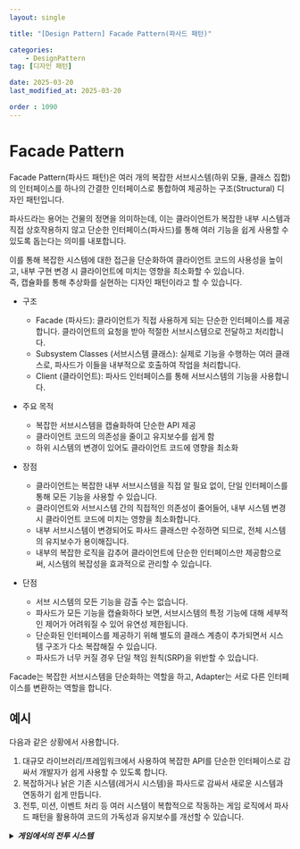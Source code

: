 ```yaml
---
layout: single

title: "[Design Pattern] Facade Pattern(파사드 패턴)"

categories:
    - DesignPattern
tag: [디자인 패턴]

date: 2025-03-20
last_modified_at: 2025-03-20

order : 1090
---
```


# Facade Pattern

Facade Pattern(파사드 패턴)은 여러 개의 복잡한 서브시스템(하위 모듈, 클래스 집합)의 인터페이스를 하나의 간결한 인터페이스로 통합하여 제공하는 구조(Structural) 디자인 패턴입니다.

파사드라는 용어는 건물의 정면을 의미하는데, 이는 클라이언트가 복잡한 내부 시스템과 직접 상호작용하지 않고 단순한 인터페이스(파사드)를 통해 여러 기능을 쉽게 사용할 수 있도록 돕는다는 의미를 내포합니다.

이를 통해 복잡한 시스템에 대한 접근을 단순화하여 클라이언트 코드의 사용성을 높이고, 내부 구현 변경 시 클라이언트에 미치는 영향을 최소화할 수 있습니다.  
즉, 캡슐화를 통해 추상화를 실현하는 디자인 패턴이라고 할 수 있습니다.

+ 구조
    - Facade (파사드): 클라이언트가 직접 사용하게 되는 단순한 인터페이스를 제공합니다. 클라이언트의 요청을 받아 적절한 서브시스템으로 전달하고 처리합니다.  
    - Subsystem Classes (서브시스템 클래스): 실제로 기능을 수행하는 여러 클래스로, 파사드가 이들을 내부적으로 호출하여 작업을 처리합니다.  
    - Client (클라이언트): 파사드 인터페이스를 통해 서브시스템의 기능을 사용합니다.

+ 주요 목적
    - 복잡한 서브시스템을 캡슐화하여 단순한 API 제공
    - 클라이언트 코드의 의존성을 줄이고 유지보수를 쉽게 함
    - 하위 시스템의 변경이 있어도 클라이언트 코드에 영향을 최소화

+ 장점
    - 클라이언트는 복잡한 내부 서브시스템을 직접 알 필요 없이, 단일 인터페이스를 통해 모든 기능을 사용할 수 있습니다.
    - 클라이언트와 서브시스템 간의 직접적인 의존성이 줄어들어, 내부 시스템 변경 시 클라이언트 코드에 미치는 영향을 최소화합니다.
    - 내부 서브시스템이 변경되어도 파사드 클래스만 수정하면 되므로, 전체 시스템의 유지보수가 용이해집니다.
    - 내부의 복잡한 로직을 감추어 클라이언트에 단순한 인터페이스만 제공함으로써, 시스템의 복잡성을 효과적으로 관리할 수 있습니다.

+ 단점
    - 서브 시스템의 모든 기능을 감출 수는 없습니다.
    - 파사드가 모든 기능을 캡슐화하다 보면, 서브시스템의 특정 기능에 대해 세부적인 제어가 어려워질 수 있어 유연성 제한됩니다.
    - 단순화된 인터페이스를 제공하기 위해 별도의 클래스 계층이 추가되면서 시스템 구조가 다소 복잡해질 수 있습니다.
    - 파사드가 너무 커질 경우 단일 책임 원칙(SRP)을 위반할 수 있습니다.

Facade는 복잡한 서브시스템을 단순화하는 역할을 하고, Adapter는 서로 다른 인터페이스를 변환하는 역할을 합니다.

## 예시

다음과 같은 상황에서 사용합니다.

1. 대규모 라이브러리/프레임워크에서 사용하여 복잡한 API를 단순한 인터페이스로 감싸서 개발자가 쉽게 사용할 수 있도록 합니다.
2. 복잡하거나 낡은 기존 시스템(레거시 시스템)을 파사드로 감싸서 새로운 시스템과 연동하기 쉽게 만듭니다.
3. 전투, 미션, 이벤트 처리 등 여러 시스템이 복합적으로 작동하는 게임 로직에서 파사드 패턴을 활용하여 코드의 가독성과 유지보수를 개선할 수 있습니다.

<details>
<summary><h5 style="display: inline;">게임에서의 전투 시스템</h5></summary>
<div markdown="1">

```cpp
#include <iostream>
#include <random>
#include <thread>
#include <chrono>

// 적의 행동을 담당하는 클래스
class EnemySystem
{
private:
    int health;
    std::random_device rd;
    std::mt19937 gen;

public:
    EnemySystem(int hp) : health(hp), gen(rd()) {}

    // 공격을 수행하며, 데미지를 반환
    int Attack()
    {
        std::uniform_int_distribution<int> dist(10, 20);
        int damage = dist(gen);
        std::cout << "[EnemySystem] 적이 " << damage << "의 데미지를 입힙니다.\n";
        return damage;
    }

    // 데미지를 받을 때 체력을 감소시키는 메서드
    void ReceiveDamage(int damage)
    {
        health -= damage;
        if (health < 0) health = 0;
        std::cout << "[EnemySystem] 적의 체력이 " << damage << "만큼 감소하여 현재 체력: " << health << "\n";
    }

    // 현재 체력을 반환
    int GetHealth() const { return health; }
};

// 플레이어의 행동을 담당하는 클래스
class PlayerSystem
{
private:
    int health;
    int mana;
    std::random_device rd;
    std::mt19937 gen;

public:
    PlayerSystem(int hp, int mp) : health(hp), mana(mp), gen(rd()) {}

    // 플레이어가 공격을 수행하여 데미지를 반환
    int Attack()
    {
        std::uniform_int_distribution<int> dist(15, 25);
        int damage = dist(gen);
        std::cout << "[PlayerSystem] 플레이어가 " << damage << "의 데미지를 입힙니다.\n";
        return damage;
    }

    // 플레이어가 데미지를 받을 때 체력을 감소시키는 메서드
    void ReceiveDamage(int damage)
    {
        health -= damage;
        if (health < 0) health = 0;
        std::cout << "[PlayerSystem] 플레이어의 체력이 " << damage << "만큼 감소하여 현재 체력: " << health << "\n";
    }

    // 플레이어의 현재 체력을 반환
    int GetHealth() const { return health; }
};

// 데미지를 계산하는 클래스
class DamageCalculator
{
public:
    // 기본 데미지에 추가적인 수정치를 적용하여 최종 데미지를 계산
    int CalculateDamage(int baseDamage, int modifier)
    {
        int totalDamage = baseDamage + modifier;
        std::cout << "[DamageCalculator] 기본 데미지 " << baseDamage << "에 수정치 " << modifier << "를 더해 총 " << totalDamage << "의 데미지.\n";
        return totalDamage;
    }
};

// 공격 애니메이션을 처리하는 클래스
class AnimationSystem
{
public:
    void PlayAttackAnimation(const std::string& actor)
    {
        std::cout << "[AnimationSystem] " << actor << "의 공격 애니메이션을 재생합니다...\n";
        std::this_thread::sleep_for(std::chrono::milliseconds(300));
        std::cout << "[AnimationSystem] " << actor << "의 공격 애니메이션 재생 완료.\n";
    }
};

// 사운드 효과를 처리하는 클래스
class SoundSystem
{
public:
    void PlaySoundEffect(const std::string& effectName)
    {
        std::cout << "[SoundSystem] '" << effectName << "' 사운드 효과를 재생합니다...\n";
        std::this_thread::sleep_for(std::chrono::milliseconds(200));
        std::cout << "[SoundSystem] '" << effectName << "' 사운드 효과 재생 완료.\n";
    }
};

// 전투 시스템의 파사드 역할을 하는 클래스
class BattleFacade
{
private:
    EnemySystem* enemy;
    PlayerSystem* player;
    DamageCalculator damageCalculator;
    AnimationSystem animationSystem;
    SoundSystem soundSystem;

public:
    BattleFacade(EnemySystem* e, PlayerSystem* p) : enemy(e), player(p) {}

    // 전투 턴을 실행하는 메서드 (플레이어와 적이 서로 공격)
    void ExecuteBattleTurn()
    {
        std::cout << "\n--- 전투 턴 시작 ---\n";

        // 플레이어 공격
        animationSystem.PlayAttackAnimation("플레이어");
        soundSystem.PlaySoundEffect("플레이어 공격 효과음");
        int playerBaseDamage = player->Attack();
        int playerDamage = damageCalculator.CalculateDamage(playerBaseDamage, 5); // 공격력 보정치 적용
        enemy->ReceiveDamage(playerDamage);

        // 적이 살아있다면 반격
        if (enemy->GetHealth() > 0)
        {
            animationSystem.PlayAttackAnimation("적");
            soundSystem.PlaySoundEffect("적 공격 효과음");
            int enemyBaseDamage = enemy->Attack();
            int enemyDamage = damageCalculator.CalculateDamage(enemyBaseDamage, -3); // 방어 효과 적용
            player->ReceiveDamage(enemyDamage);
        }
        else
        {
            std::cout << "[BattleFacade] 적이 이미 쓰러졌습니다.\n";
        }

        std::cout << "--- 전투 턴 종료 ---\n\n";
    }
};

int main()
{
    // 적과 플레이어 객체 생성 (초기 체력 설정)
    EnemySystem enemy(100);
    PlayerSystem player(120, 50);

    // 전투 파사드 객체 생성
    BattleFacade battleFacade(&enemy, &player);

    // 전투 진행 (한 명이 쓰러질 때까지 반복)
    while (enemy.GetHealth() > 0 && player.GetHealth() > 0)
    {
        battleFacade.ExecuteBattleTurn();

        // 전투 턴 간 대기 시간
        std::this_thread::sleep_for(std::chrono::seconds(1));
    }

    std::cout << "전투가 종료되었습니다." << std::endl;
}
```

</div>
</details>